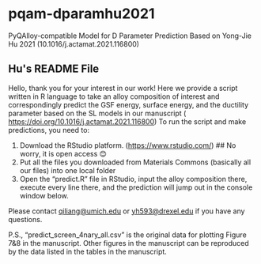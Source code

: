 # pqam-dparamhu2021
PyQAlloy-compatible Model for D Parameter Prediction Based on Yong-Jie Hu 2021 (10.1016/j.actamat.2021.116800)



## Hu's README File

Hello, thank you for your interest in our work!
Here we provide a script written in R language to take an alloy composition of interest and correspondingly predict the GSF energy, surface energy, and the ductility parameter based on the SL models in our manuscript ( https://doi.org/10.1016/j.actamat.2021.116800)
To run the script and make predictions, you need to:
1)	Download the RStudio platform. (https://www.rstudio.com/) ## No worry, it is open access 😊
2)	Put all the files you downloaded from Materials Commons (basically all our files) into one local folder
3)	Open the “predict.R” file in RStudio, input the alloy composition there, execute every line there, and the prediction will jump out in the console window below. 

Please contact qiliang@umich.edu or yh593@drexel.edu if you have any questions. 

P.S.,
“predict_screen_4nary_all.csv” is the original data for plotting Figure 7&8 in the manuscript. Other figures in the manuscript can be reproduced by the data listed in the tables in the manuscript.
